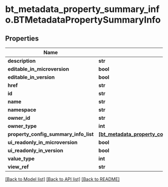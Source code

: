 # bt_metadata_property_summary_info.BTMetadataPropertySummaryInfo

## Properties
Name | Type | Description | Notes
------------ | ------------- | ------------- | -------------
**description** | **str** |  | [optional] 
**editable_in_microversion** | **bool** |  | [optional] 
**editable_in_version** | **bool** |  | [optional] 
**href** | **str** |  | [optional] 
**id** | **str** |  | [optional] 
**name** | **str** |  | [optional] 
**namespace** | **str** |  | [optional] 
**owner_id** | **str** |  | [optional] 
**owner_type** | **int** |  | [optional] 
**property_config_summary_info_list** | [**[bt_metadata_property_config_summary_info.BTMetadataPropertyConfigSummaryInfo]**](BTMetadataPropertyConfigSummaryInfo.md) |  | [optional] 
**ui_readonly_in_microversion** | **bool** |  | [optional] 
**ui_readonly_in_version** | **bool** |  | [optional] 
**value_type** | **int** |  | [optional] 
**view_ref** | **str** |  | [optional] 

[[Back to Model list]](../README.md#documentation-for-models) [[Back to API list]](../README.md#documentation-for-api-endpoints) [[Back to README]](../README.md)


